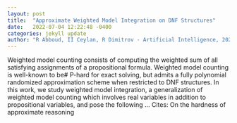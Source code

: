 ```yaml
---
layout: post
title:  "Approximate Weighted Model Integration on DNF Structures"
date:   2022-07-04 12:22:48 -0400
categories: jekyll update
author: "R Abboud, İİ Ceylan, R Dimitrov - Artificial Intelligence, 2022"
---
```

Weighted model counting consists of computing the weighted sum of all satisfying assignments of a propositional formula. Weighted model counting is well-known to be# P-hard for exact solving, but admits a fully polynomial randomized approximation scheme when restricted to DNF structures. In this work, we study weighted model integration, a generalization of weighted model counting which involves real variables in addition to propositional variables, and pose the following …
Cites: ‪On the hardness of approximate reasoning‬  
